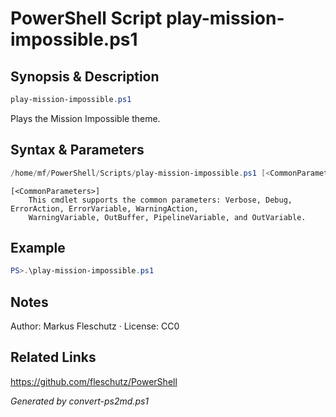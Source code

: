 # PowerShell Script play-mission-impossible.ps1

## Synopsis & Description
```powershell
play-mission-impossible.ps1
```

Plays the Mission Impossible theme.

## Syntax & Parameters
```powershell
/home/mf/PowerShell/Scripts/play-mission-impossible.ps1 [<CommonParameters>]
```

```
[<CommonParameters>]
    This cmdlet supports the common parameters: Verbose, Debug, ErrorAction, ErrorVariable, WarningAction, 
    WarningVariable, OutBuffer, PipelineVariable, and OutVariable.
```

## Example
```powershell
PS>.\play-mission-impossible.ps1
```


## Notes
Author: Markus Fleschutz · License: CC0

## Related Links
https://github.com/fleschutz/PowerShell

*Generated by convert-ps2md.ps1*
